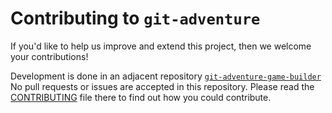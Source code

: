 # Contributing to `git-adventure`

If you'd like to help us improve and extend this project, then we welcome your contributions!

Development is done in an adjacent repository [`git-adventure-game-builder`](https://github.com/bloomberg/git-adventure-game-builder)
No pull requests or issues are accepted in this repository. Please read the
[CONTRIBUTING](https://github.com/bloomberg/git-adventure-game-builder/blob/master/CONTRIBUTING.md)
file there to find out how you could contribute.
